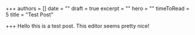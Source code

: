 +++
authors = []
date = ""
draft = true
excerpt = ""
hero = ""
timeToRead = 5
title = "Test Post"

+++
Hello this is a test post. This editor seems pretty nice!